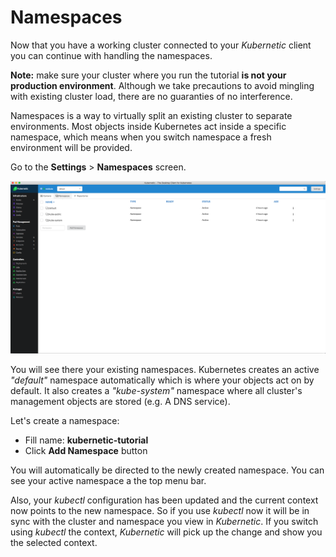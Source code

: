 # Namespaces

Now that you have a working cluster connected to your _Kubernetic_ client you can continue with handling the namespaces.

**Note:** make sure your cluster where you run the tutorial **is not your production environment**. Although we take precautions to avoid mingling with existing cluster load, there are no guaranties of no interference.

Namespaces is a way to virtually split an existing cluster to separate environments. Most objects inside Kubernetes act inside a specific namespace, which means when you switch namespace a fresh environment will be provided.

Go to the **Settings** &gt; **Namespaces** screen.

![Settings &amp;gt; Namespaces screen](.gitbook/assets/namespaces.png)

You will see there your existing namespaces. Kubernetes creates an active _"default"_ namespace automatically which is where your objects act on by default. It also creates a _"kube-system"_ namespace where all cluster's management objects are stored \(e.g. A DNS service\).

Let's create a namespace:

* Fill name: **kubernetic-tutorial**
* Click **Add Namespace** button

You will automatically be directed to the newly created namespace. You can see your active namespace a the top menu bar.

Also, your _kubectl_ configuration has been updated and the current context now points to the new namespace. So if you use _kubectl_ now it will be in sync with the cluster and namespace you view in _Kubernetic_. If you switch using _kubectl_ the context, _Kubernetic_ will pick up the change and show you the selected context.

